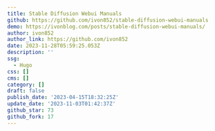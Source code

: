 ```yaml
---
title: Stable Diffusion Webui Manuals
github: https://github.com/ivon852/stable-diffusion-webui-manuals
demo: https://ivonblog.com/posts/stable-diffusion-webui-manuals/
author: ivon852
author_link: https://github.com/ivon852
date: 2023-11-28T05:59:25.053Z
description: ''
ssg:
  - Hugo
css: []
cms: []
category: []
draft: false
publish_date: '2023-04-15T18:32:25Z'
update_date: '2023-11-03T01:42:37Z'
github_star: 73
github_fork: 17
---
```

